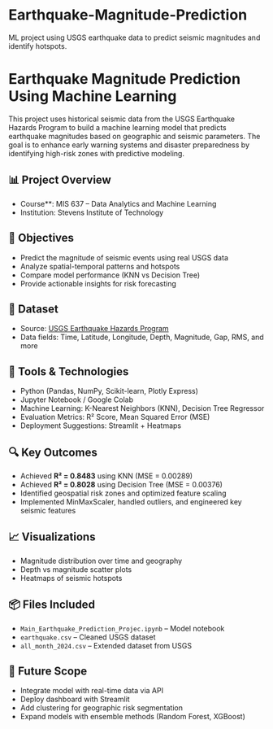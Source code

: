 # Earthquake-Magnitude-Prediction
ML project using USGS earthquake data to predict seismic magnitudes and identify hotspots.

# Earthquake Magnitude Prediction Using Machine Learning

This project uses historical seismic data from the USGS Earthquake Hazards Program to build a machine learning model that predicts earthquake magnitudes based on geographic and seismic parameters. The goal is to enhance early warning systems and disaster preparedness by identifying high-risk zones with predictive modeling.

## 📊 Project Overview

- Course**: MIS 637 – Data Analytics and Machine Learning  
- Institution: Stevens Institute of Technology  

## 🧠 Objectives

- Predict the magnitude of seismic events using real USGS data
- Analyze spatial-temporal patterns and hotspots
- Compare model performance (KNN vs Decision Tree)
- Provide actionable insights for risk forecasting

## 📁 Dataset

- Source: [USGS Earthquake Hazards Program](https://earthquake.usgs.gov/earthquakes/feed/v1.0/csv.php)
- Data fields: Time, Latitude, Longitude, Depth, Magnitude, Gap, RMS, and more

## 🧰 Tools & Technologies

- Python (Pandas, NumPy, Scikit-learn, Plotly Express)
- Jupyter Notebook / Google Colab
- Machine Learning: K-Nearest Neighbors (KNN), Decision Tree Regressor
- Evaluation Metrics: R² Score, Mean Squared Error (MSE)
- Deployment Suggestions: Streamlit + Heatmaps

## 🔍 Key Outcomes

- Achieved **R² = 0.8483** using KNN (MSE = 0.00289)
- Achieved **R² = 0.8028** using Decision Tree (MSE = 0.00376)
- Identified geospatial risk zones and optimized feature scaling
- Implemented MinMaxScaler, handled outliers, and engineered key seismic features

## 📈 Visualizations

- Magnitude distribution over time and geography
- Depth vs magnitude scatter plots
- Heatmaps of seismic hotspots

## 📦 Files Included

- `Main_Earthquake_Prediction_Projec.ipynb` – Model notebook  
- `earthquake.csv` – Cleaned USGS dataset  
- `all_month_2024.csv` – Extended dataset from USGS  


## 🚀 Future Scope

- Integrate model with real-time data via API  
- Deploy dashboard with Streamlit  
- Add clustering for geographic risk segmentation  
- Expand models with ensemble methods (Random Forest, XGBoost)

